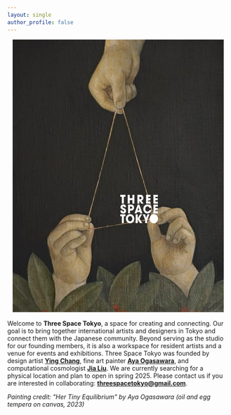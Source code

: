 ```yaml
---
layout: single
author_profile: false
---
```


<p align="center">
  <img src="/assets/paintinglogo.jpg" />
</p>

Welcome to **Three Space Tokyo**, a space for creating and connecting. Our goal is to bring together international artists and designers in Tokyo and connect them with the Japanese community. Beyond serving as the studio for our founding members, it is also a workspace for resident artists and a venue for events and exhibitions. Three Space Tokyo was founded by design artist [**Ying Chang**](https://www.yingchang.co.uk/), fine art painter [**Aya Ogasawara**](https://www.ayaogas.com/), and computational cosmologist [**Jia Liu**](https://liuxx479.github.io/). We are currently searching for a physical location and plan to open in spring 2025. Please contact us if you are interested in collaborating: **threespacetokyo@gmail.com**.

*Painting credit: "Her Tiny Equilibrium" by Aya Ogasawara (oil and egg tempera on canvas, 2023)*
